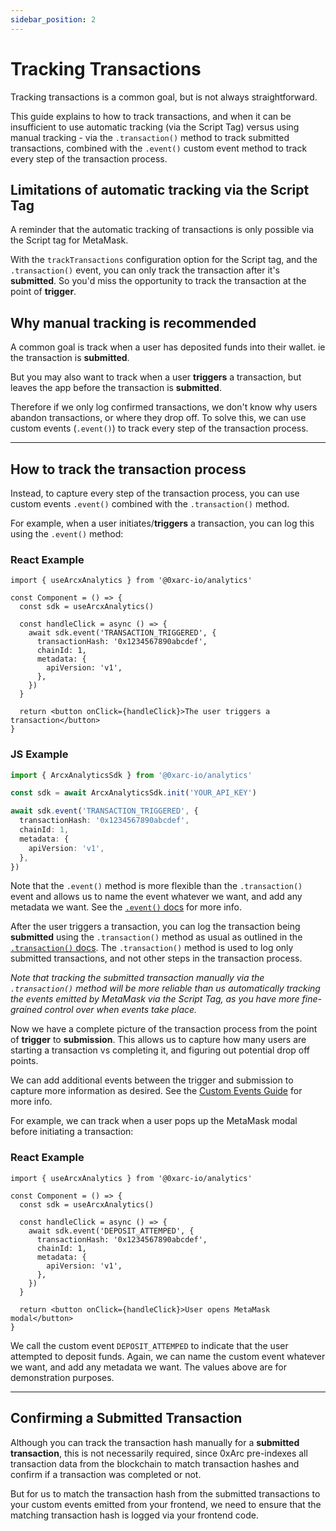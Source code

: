 ```yaml
---
sidebar_position: 2
---
```


# Tracking Transactions

<!-- For example, via the [ethers library](https://docs.ethers.org/v5/api/utils/transactions/) or whichever library you're using. -->

Tracking transactions is a common goal, but is not always straightforward.

This guide explains to how to track transactions, and when it can be insufficient to use automatic tracking (via the Script Tag) versus using manual tracking - via the `.transaction()` method to track submitted transactions, combined with the `.event()` custom event method to track every step of the transaction process.

## Limitations of automatic tracking via the Script Tag

A reminder that the automatic tracking of transactions is only possible via the Script tag for MetaMask.

With the `trackTransactions` configuration option for the Script tag, and the `.transaction()` event, you can only track the transaction after it's **submitted**. So you'd miss the opportunity to track the transaction at the point of **trigger**.

## Why manual tracking is recommended

A common goal is track when a user has deposited funds into their wallet. ie the transaction is **submitted**.

But you may also want to track when a user **triggers** a transaction, but leaves the app before the transaction is **submitted**.

Therefore if we only log confirmed transactions, we don't know why users abandon transactions, or where they drop off. To solve this, we can use custom events (`.event()`) to track every step of the transaction process.

---

## How to track the transaction process

Instead, to capture every step of the transaction process, you can use custom events `.event()` combined with the `.transaction()` method.

For example, when a user initiates/**triggers** a transaction, you can log this using the `.event()` method:

### React Example

```tsx
import { useArcxAnalytics } from '@0xarc-io/analytics'

const Component = () => {
  const sdk = useArcxAnalytics()

  const handleClick = async () => {
    await sdk.event('TRANSACTION_TRIGGERED', {
      transactionHash: '0x1234567890abcdef',
      chainId: 1,
      metadata: {
        apiVersion: 'v1',
      },
    })
  }

  return <button onClick={handleClick}>The user triggers a transaction</button>
}
```

### JS Example

```ts
import { ArcxAnalyticsSdk } from '@0xarc-io/analytics'

const sdk = await ArcxAnalyticsSdk.init('YOUR_API_KEY')

await sdk.event('TRANSACTION_TRIGGERED', {
  transactionHash: '0x1234567890abcdef',
  chainId: 1,
  metadata: {
    apiVersion: 'v1',
  },
})
```

Note that the `.event()` method is more flexible than the `.transaction()` event and allows us to name the event whatever we want, and add any metadata we want. See the [`.event()` docs](/tracking/manual/event) for more info.

After the user triggers a transaction, you can log the transaction being **submitted** using the `.transaction()` method as usual as outlined in the [`.transaction()` docs](/tracking/manual/transaction). The `.transaction()` method is used to log only submitted transactions, and not other steps in the transaction process.

_Note that tracking the submitted transaction manually via the `.transaction()` method will be more reliable than us automatically tracking the events emitted by MetaMask via the Script Tag, as you have more fine-grained control over when events take place._

Now we have a complete picture of the transaction process from the point of **trigger** to **submission**. This allows us to capture how many users are starting a transaction vs completing it, and figuring out potential drop off points.

We can add additional events between the trigger and submission to capture more information as desired. See the [Custom Events Guide](/guides/custom-events) for more info.

For example, we can track when a user pops up the MetaMask modal before initiating a transaction:

### React Example

```tsx
import { useArcxAnalytics } from '@0xarc-io/analytics'

const Component = () => {
  const sdk = useArcxAnalytics()

  const handleClick = async () => {
    await sdk.event('DEPOSIT_ATTEMPED', {
      transactionHash: '0x1234567890abcdef',
      chainId: 1,
      metadata: {
        apiVersion: 'v1',
      },
    })
  }

  return <button onClick={handleClick}>User opens MetaMask modal</button>
}
```

We call the custom event `DEPOSIT_ATTEMPED` to indicate that the user attempted to deposit funds. Again, we can name the custom event whatever we want, and add any metadata we want. The values above are for demonstration purposes.

---

## Confirming a Submitted Transaction

Although you can track the transaction hash manually for a **submitted transaction**, this is not necessarily required, since 0xArc pre-indexes all transaction data from the blockchain to match transaction hashes and confirm if a transaction was completed or not.

But for us to match the transaction hash from the submitted transactions to your custom events emitted from your frontend, we need to ensure that the matching transaction hash is logged via your frontend code.
